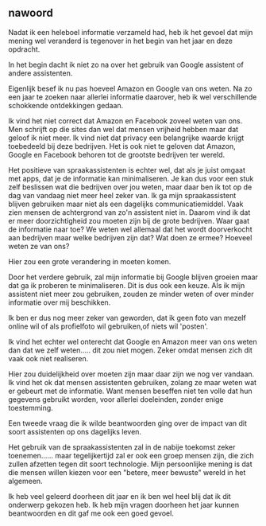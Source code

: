 ﻿## nawoord

Nadat ik een heleboel informatie verzameld had, heb ik het gevoel dat mijn mening wel veranderd is tegenover in het begin van het jaar en deze opdracht.

In het begin dacht ik niet zo na over het gebruik van Google assistent of andere assistenten. 

Eigenlijk besef ik nu pas hoeveel Amazon en Google van ons weten. Na zo een jaar te zoeken naar allerlei informatie daarover, heb ik wel verschillende schokkende ontdekkingen gedaan.

Ik vind het niet correct dat Amazon en Facebook zoveel weten van ons. Men schrijft op die sites dan wel dat mensen vrijheid hebben maar dat geloof ik niet meer. Ik vind niet dat privacy een belangrijke waarde krijgt toebedeeld bij deze bedrijven.
Het is ook niet te geloven dat Amazon, Google en Facebook behoren tot de grootste bedrijven ter wereld.


Het positieve van spraakassistenten is echter wel, dat als je juist omgaat met apps, dat je de informatie kan minimaliseren. 
Je kan dus voor een stuk zelf beslissen wat die bedrijven over jou weten, maar daar ben ik tot op de dag van vandaag niet meer heel zeker van. Ik ga mijn spraakassistent blijven gebruiken maar niet als een dagelijks communicatiemiddel. Vaak zien mensen de achtergrond van zo'n assistent niet in. Daarom vind ik dat er meer doorzichtigheid zou moeten zijn bij de grote bedrijven. 
Waar gaat de informatie naar toe? We weten wel allemaal dat het wordt doorverkocht aan bedrijven maar welke bedrijven zijn dat? Wat doen ze ermee? Hoeveel weten ze van ons?

Hier zou een grote verandering in moeten komen.

Door het verdere gebruik, zal mijn informatie bij Google blijven groeien maar dat ga ik proberen te minimaliseren. Dit is dus ook een keuze. Als ik mijn assistent niet meer zou gebruiken,  zouden ze minder weten of over minder informatie over mij beschikken.

Ik ben er dus nog meer zeker van geworden, dat ik geen foto van mezelf online wil of als profielfoto wil gebruiken,of niets wil 'posten'.

Ik vind het echter wel onterecht dat Google en Amazon meer van ons weten dan dat we zelf weten..... dit zou niet mogen. Zeker omdat mensen zich dit vaak ook niet realiseren. 

Hier zou duidelijkheid over moeten zijn maar daar zijn we nog ver vandaan. Ik vind het ok dat mensen assistenten gebruiken, zolang ze maar weten wat er gebeurt met de informatie. Want mensen beseffen niet ten volle dat hun gegevens gebruikt worden,  voor allerlei doeleinden, zonder enige toestemming.

Een tweede vraag die ik wilde beantwoorden ging over de impact van dit soort assistenten op ons dagelijks leven.

Het gebruik van de spraakassistenten zal in de nabije toekomst zeker toenemen...... maar tegelijkertijd zal er ook een groep mensen zijn, die zich zullen afzetten tegen dit soort technologie. 
Mijn persoonlijke mening is dat die mensen willen kiezen voor een "betere, meer bewuste" wereld in het algemeen. 

Ik heb veel geleerd doorheen dit jaar en ik ben wel heel blij dat ik dit onderwerp gekozen heb. Ik heb mijn vragen doorheen het jaar kunnen beantwoorden en dit gaf me ook een goed gevoel.
